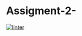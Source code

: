 # Assigment-2-
 [![linter](https://github.com/Tanush-gautam/Assigment-2-/workflows/linter/badge.svg)](https://github.com/marketplace/actions/super-linter)
